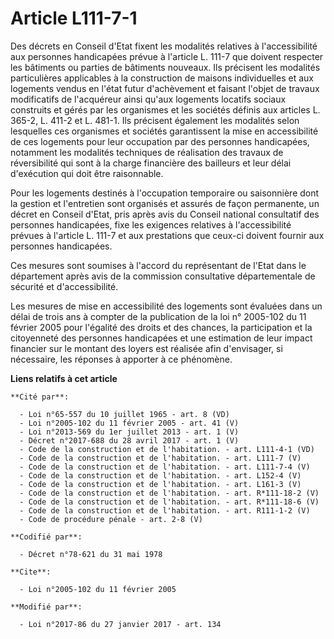 # Article L111-7-1

Des décrets en Conseil d'Etat fixent les modalités relatives à l'accessibilité aux personnes handicapées prévue à l'article
L. 111-7 que doivent respecter les bâtiments ou parties de bâtiments nouveaux. Ils précisent les modalités particulières
applicables à la construction de maisons individuelles et aux logements vendus en l'état futur d'achèvement et faisant
l'objet de travaux modificatifs de l'acquéreur ainsi qu'aux logements locatifs sociaux construits et gérés par les organismes
et les sociétés définis aux articles L. 365-2, L. 411-2 et L. 481-1. Ils précisent également les modalités selon lesquelles
ces organismes et sociétés garantissent la mise en accessibilité de ces logements pour leur occupation par des personnes
handicapées, notamment les modalités techniques de réalisation des travaux de réversibilité qui sont à la charge financière
des bailleurs et leur délai d'exécution qui doit être raisonnable.

Pour les logements destinés à l'occupation temporaire ou saisonnière dont la gestion et l'entretien sont organisés et assurés
de façon permanente, un décret en Conseil d'Etat, pris après avis du Conseil national consultatif des personnes handicapées,
fixe les exigences relatives à l'accessibilité prévues à l'article L. 111-7 et aux prestations que ceux-ci doivent fournir
aux personnes handicapées. 

Ces mesures sont soumises à l'accord du représentant de l'Etat dans le département après avis de la commission consultative
départementale de sécurité et d'accessibilité. 

Les mesures de mise en accessibilité des logements sont évaluées dans un délai de trois ans à compter de la publication de la
loi n° 2005-102 du 11 février 2005 pour l'égalité des droits et des chances, la participation et la citoyenneté des personnes
handicapées et une estimation de leur impact financier sur le montant des loyers est réalisée afin d'envisager, si
nécessaire, les réponses à apporter à ce phénomène.

**Liens relatifs à cet article**

	**Cité par**:

	  - Loi n°65-557 du 10 juillet 1965 - art. 8 (VD)
	  - Loi n°2005-102 du 11 février 2005 - art. 41 (V)
	  - Loi n°2013-569 du 1er juillet 2013 - art. 1 (V)
	  - Décret n°2017-688 du 28 avril 2017 - art. 1 (V)
	  - Code de la construction et de l'habitation. - art. L111-4-1 (VD)
	  - Code de la construction et de l'habitation. - art. L111-7 (V)
	  - Code de la construction et de l'habitation. - art. L111-7-4 (V)
	  - Code de la construction et de l'habitation. - art. L152-4 (V)
	  - Code de la construction et de l'habitation. - art. L161-3 (V)
	  - Code de la construction et de l'habitation. - art. R*111-18-2 (V)
	  - Code de la construction et de l'habitation. - art. R*111-18-6 (V)
	  - Code de la construction et de l'habitation. - art. R111-1-2 (V)
	  - Code de procédure pénale - art. 2-8 (V)

	**Codifié par**:

	  - Décret n°78-621 du 31 mai 1978

	**Cite**:

	  - Loi n°2005-102 du 11 février 2005

	**Modifié par**:

	  - Loi n°2017-86 du 27 janvier 2017 - art. 134
